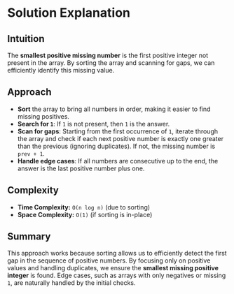 
# Solution Explanation

## Intuition
The **smallest positive missing number** is the first positive integer not present in the array. By sorting the array and scanning for gaps, we can efficiently identify this missing value.

## Approach
- **Sort** the array to bring all numbers in order, making it easier to find missing positives.
- **Search for `1`**: If `1` is not present, then `1` is the answer.
- **Scan for gaps**: Starting from the first occurrence of `1`, iterate through the array and check if each next positive number is exactly one greater than the previous (ignoring duplicates). If not, the missing number is `prev + 1`.
- **Handle edge cases**: If all numbers are consecutive up to the end, the answer is the last positive number plus one.

## Complexity
- **Time Complexity:** `O(n log n)` (due to sorting)
- **Space Complexity:** `O(1)` (if sorting is in-place)

## Summary
This approach works because sorting allows us to efficiently detect the first gap in the sequence of positive numbers. By focusing only on positive values and handling duplicates, we ensure the **smallest missing positive integer** is found. Edge cases, such as arrays with only negatives or missing `1`, are naturally handled by the initial checks.

